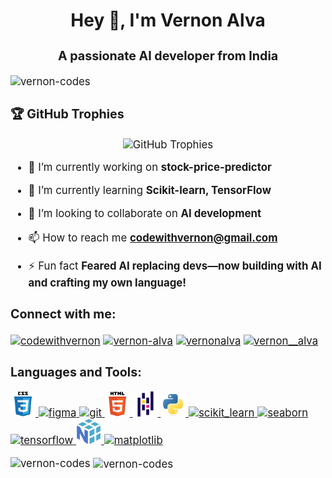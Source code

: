 <h1 align="center">Hey 👋, I'm Vernon Alva</h1>
<big>
  <h3 align="center">A passionate AI developer from India</h3>

<p align="left"> <img src="https://komarev.com/ghpvc/?username=vernon-codes&label=Profile%20views&color=0e75b6&style=flat" alt="vernon-codes" /> </p>

### 🏆 GitHub Trophies
<p align="center">
  <img src="https://github-profile-trophy.vercel.app/?username=vernon-codes&theme=gruvbox&no-frame=true&row=1&column=7&margin-w=10&margin-h=15" alt="GitHub Trophies" />
</p>

- 🔭 I’m currently working on **stock-price-predictor**

- 🌱 I’m currently learning **Scikit-learn, TensorFlow**

- 👯 I’m looking to collaborate on **AI development**

- 📫 How to reach me **codewithvernon@gmail.com**

- ⚡ Fun fact **Feared AI replacing devs—now building with AI and crafting my own language!**

<h3 align="left">Connect with me:</h3>
<p align="left">
<a href="https://twitter.com/codewithvernon" target="blank"><img align="center" src="https://raw.githubusercontent.com/rahuldkjain/github-profile-readme-generator/master/src/images/icons/Social/twitter.svg" alt="codewithvernon" height="30" width="40" /></a>
<a href="https://linkedin.com/in/vernon-alva" target="blank"><img align="center" src="https://raw.githubusercontent.com/rahuldkjain/github-profile-readme-generator/master/src/images/icons/Social/linked-in-alt.svg" alt="vernon-alva" height="30" width="40" /></a>
<a href="https://kaggle.com/vernonalva" target="blank"><img align="center" src="https://raw.githubusercontent.com/rahuldkjain/github-profile-readme-generator/master/src/images/icons/Social/kaggle.svg" alt="vernonalva" height="30" width="40" /></a>
<a href="https://instagram.com/vernon__alva" target="blank"><img align="center" src="https://raw.githubusercontent.com/rahuldkjain/github-profile-readme-generator/master/src/images/icons/Social/instagram.svg" alt="vernon__alva" height="30" width="40" /></a>
</p>

<h3 align="left">Languages and Tools:</h3>
<p align="left"> 
  <a href="https://www.w3schools.com/css/" target="_blank" rel="noreferrer"> 
    <img src="https://raw.githubusercontent.com/devicons/devicon/master/icons/css3/css3-original-wordmark.svg" alt="css3" width="40" height="40"/> 
  </a> 
  <a href="https://www.figma.com/" target="_blank" rel="noreferrer"> 
    <img src="https://www.vectorlogo.zone/logos/figma/figma-icon.svg" alt="figma" width="40" height="40"/> 
  </a> 
  <a href="https://git-scm.com/" target="_blank" rel="noreferrer"> 
    <img src="https://www.vectorlogo.zone/logos/git-scm/git-scm-icon.svg" alt="git" width="40" height="40"/> 
  </a> 
  <a href="https://www.w3.org/html/" target="_blank" rel="noreferrer"> 
    <img src="https://raw.githubusercontent.com/devicons/devicon/master/icons/html5/html5-original-wordmark.svg" alt="html5" width="40" height="40"/> 
  </a> 
  <a href="https://pandas.pydata.org/" target="_blank" rel="noreferrer"> 
    <img src="https://raw.githubusercontent.com/devicons/devicon/2ae2a900d2f041da66e950e4d48052658d850630/icons/pandas/pandas-original.svg" alt="pandas" width="40" height="40"/> 
  </a> 
  <a href="https://www.python.org" target="_blank" rel="noreferrer"> 
    <img src="https://raw.githubusercontent.com/devicons/devicon/master/icons/python/python-original.svg" alt="python" width="40" height="40"/> 
  </a> 
  <a href="https://scikit-learn.org/" target="_blank" rel="noreferrer"> 
    <img src="https://upload.wikimedia.org/wikipedia/commons/0/05/Scikit_learn_logo_small.svg" alt="scikit_learn" width="40" height="40"/> 
  </a> 
  <a href="https://seaborn.pydata.org/" target="_blank" rel="noreferrer"> 
    <img src="https://seaborn.pydata.org/_images/logo-mark-lightbg.svg" alt="seaborn" width="40" height="40"/> 
  </a> 
  <a href="https://www.tensorflow.org" target="_blank" rel="noreferrer"> 
    <img src="https://www.vectorlogo.zone/logos/tensorflow/tensorflow-icon.svg" alt="tensorflow" width="40" height="40"/> 
  </a> 
  <a href="https://numpy.org/" target="_blank" rel="noreferrer"> 
  <img src="https://raw.githubusercontent.com/devicons/devicon/master/icons/numpy/numpy-original.svg" alt="numpy" width="40" height="40"/> 
</a> 
<a href="https://matplotlib.org/" target="_blank" rel="noreferrer"> 
  <img src="https://upload.wikimedia.org/wikipedia/commons/8/84/Matplotlib_icon.svg" alt="matplotlib" width="40" height="40"/> 
</a>
</p>


<p><img align="left" src="https://github-readme-stats.vercel.app/api/top-langs?username=vernon-codes&show_icons=true&locale=en&layout=compact" alt="vernon-codes" /></p>

<p>&nbsp;<img align="center" src="https://github-readme-stats.vercel.app/api?username=vernon-codes&show_icons=true&locale=en" alt="vernon-codes" /></p>
</big>

